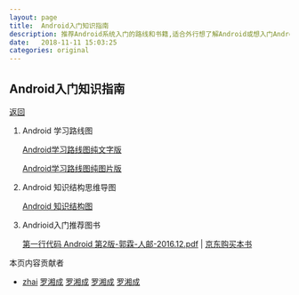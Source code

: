 ```yaml
---
layout: page
title:  Android入门知识指南
description: 推荐Android系统入门的路线和书籍,适合外行想了解Android或想入门Android开发的同志
date:   2018-11-11 15:03:25
categories: original
---
```

## Android入门知识指南

[返回](./)


1.  Android 学习路线图

    [Android学习路线图纯文字版](./android-enter-md.html)
    
    [Android学习路线图纯图片版](assets/images/Android开发路线图.png)
    
1.  Android 知识结构思维导图
     
    <a href="https://www.processon.com/view/link/5bebf3a3e4b0ee74757e79a6" target="_blank">Android 知识结构图</a>
     
1. Andrioid入门推荐图书

     <a href="./assets/pdf/第一行代码%20Android%20第2版-郭霖-人邮-2016.12.pdf" target="_blank">第一行代码 Android 第2版-郭霖-人邮-2016.12.pdf</a> | [京东购买本书](https://item.jd.com/12012505.html)
     



本页内容贡献者

*   [zhai](https://github.com/zhai) [罗湘成](https://github.com/luoxiangcheng) [罗湘成](https://github.com/luoxiangcheng) [罗湘成](https://github.com/luoxiangcheng) [罗湘成](https://github.com/luoxiangcheng)
